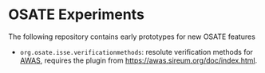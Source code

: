 # OSATE Experiments

The following repository contains early prototypes for new OSATE features

* `org.osate.isse.verificationmethods`: resolute verification methods for [AWAS](https://awas.sireum.org/doc/index.html), requires the plugin from https://awas.sireum.org/doc/index.html.
